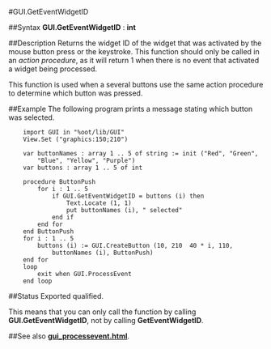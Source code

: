 
#GUI.GetEventWidgetID

##Syntax
**GUI.GetEventWidgetID** : **int**


##Description
Returns the widget ID of the widget that was activated by the mouse button press or the keystroke. This function should only be called in an _action procedure_, as it will return 1 when there is no event that activated a widget being processed.

This function is used when a several buttons use the same action procedure to determine which button was pressed.


##Example
The following program prints a message stating which button was selected.

        import GUI in "%oot/lib/GUI" 
        View.Set ("graphics:150;210") 
        
        var buttonNames : array 1 .. 5 of string := init ("Red", "Green",
            "Blue", "Yellow", "Purple")
        var buttons : array 1 .. 5 of int
        
        procedure ButtonPush
            for i : 1 .. 5
                if GUI.GetEventWidgetID = buttons (i) then
                    Text.Locate (1, 1)
                    put buttonNames (i), " selected"
                end if
            end for
        end ButtonPush
        for i : 1 .. 5
            buttons (i) := GUI.CreateButton (10, 210  40 * i, 110, 
                buttonNames (i), ButtonPush)
        end for
        loop
            exit when GUI.ProcessEvent
        end loop
##Status
Exported qualified.

This means that you can only call the function by calling **GUI.GetEventWidgetID**, not by calling **GetEventWidgetID**.


##See also
**[gui_processevent.html](GUI.ProcessEvent)**.

